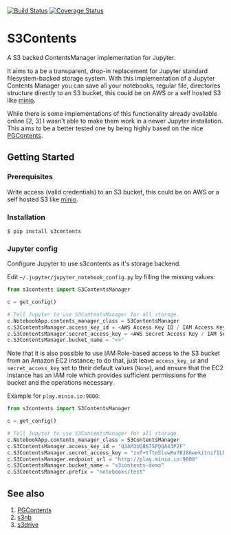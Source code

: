 
[![Build Status](https://travis-ci.org/danielfrg/s3contents.svg?branch=master)](https://travis-ci.org/danielfrg/s3contents)
[![Coverage Status](https://coveralls.io/repos/github/danielfrg/s3contents/badge.svg?branch=master)](https://coveralls.io/github/danielfrg/s3contents?branch=master)

# S3Contents

A S3 backed ContentsManager implementation for Jupyter.

It aims to a be a transparent, drop-in replacement for Jupyter standard filesystem-backed storage system.
With this implementation of a Jupyter Contents Manager you can save all your notebooks, regular file, directories
structure directly to an S3 bucket, this could be on AWS or a self hosted S3 like [minio](http://minio.io).

While there is some implementations of this functionality already available online [2, 3] I wasn't able to make
them work in a newer Jupyter installation. This aims to be a better tested one
by being highly based on the nice [PGContents](https://github.com/quantopian/pgcontents).

## Getting Started

### Prerequisites

Write access (valid credentials) to an S3 bucket, this could be on AWS or a self hosted S3 like [minio](http://minio.io).

### Installation

```
$ pip install s3contents
```

### Jupyter config

Configure Jupyter to use s3contents as it's storage backend.

Edit `~/.jupyter/jupyter_notebook_config.py` by filling the missing values:

```python
from s3contents import S3ContentsManager

c = get_config()

# Tell Jupyter to use S3ContentsManager for all storage.
c.NotebookApp.contents_manager_class = S3ContentsManager
c.S3ContentsManager.access_key_id = <AWS Access Key ID / IAM Access Key ID>
c.S3ContentsManager.secret_access_key = <AWS Secret Access Key / IAM Secret Access Key>
c.S3ContentsManager.bucket_name = "<>"
```

Note that it is also possible to use IAM Role-based access to the S3 bucket from an Amazon EC2 instance; to do that,
just leave ```access_key_id``` and ```secret_access_key``` set to their default values (```None```), and ensure that
the EC2 instance has an IAM role which provides sufficient permissions for the bucket and the operations necessary.

Example for `play.minio.io:9000`:

```python
from s3contents import S3ContentsManager

c = get_config()

# Tell Jupyter to use S3ContentsManager for all storage.
c.NotebookApp.contents_manager_class = S3ContentsManager
c.S3ContentsManager.access_key_id = "Q3AM3UQ867SPQQA43P2F"
c.S3ContentsManager.secret_access_key = "zuf+tfteSlswRu7BJ86wekitnifILbZam1KYY3TG"
c.S3ContentsManager.endpoint_url = "http://play.minio.io:9000"
c.S3ContentsManager.bucket_name = "s3contents-demo"
c.S3ContentsManager.prefix = "notebooks/test"
```

## See also

1. [PGContents](https://github.com/quantopian/pgcontents)
2. [s3nb](https://github.com/monetate/s3nb)
3. [s3drive](https://github.com/stitchfix/s3drive)
